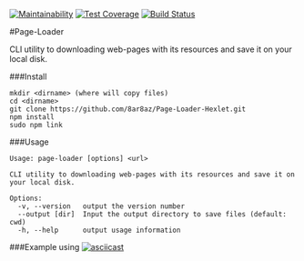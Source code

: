 [![Maintainability](https://api.codeclimate.com/v1/badges/058c434f01cddc7deae2/maintainability)](https://codeclimate.com/github/8ar8az/Page-Loader-Hexlet/maintainability)
[![Test Coverage](https://api.codeclimate.com/v1/badges/058c434f01cddc7deae2/test_coverage)](https://codeclimate.com/github/8ar8az/Page-Loader-Hexlet/test_coverage)
[![Build Status](https://travis-ci.org/8ar8az/Page-Loader-Hexlet.svg?branch=master)](https://travis-ci.org/8ar8az/Page-Loader-Hexlet)

#Page-Loader

CLI utility to downloading web-pages with its resources and save it on your local disk.

###Install
```
mkdir <dirname> (where will copy files)
cd <dirname>
git clone https://github.com/8ar8az/Page-Loader-Hexlet.git
npm install
sudo npm link
```

###Usage
```
Usage: page-loader [options] <url>

CLI utility to downloading web-pages with its resources and save it on your local disk.

Options:
  -v, --version   output the version number
  --output [dir]  Input the output directory to save files (default: cwd)
  -h, --help      output usage information
```

###Example using
[![asciicast](https://asciinema.org/a/aKK0FlgAUPkRXeCq9NVsvbCzF.svg)](https://asciinema.org/a/aKK0FlgAUPkRXeCq9NVsvbCzF)